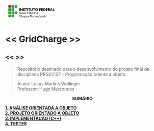 <img src="img/ifsc-logo.png"
     width="30%"
     style="padding: 10px">

# << GridCharge >>

## <<  >>

> Repositório destinado para o desenvolvimento do projeto final da discipliana PRG22107 - Programação orienta a objeto. 
> 
> Aluno: Lucas Martins Wollinger  
> Professor: Hugo Marcondes

<p align=center><strong>SUMÁRIO</strong></p>

[**1. ANÁLISE ORIENTADA A OBJETO**](./analise.md)<br>
[**2. PROJETO ORIENTADO A OBJETO**](./projeto.md)<br>
[**3. IMPLEMENTAÇÃO (C++)**](./implementacao.md)<br>
[**4. TESTES**](./testes.md)<br>